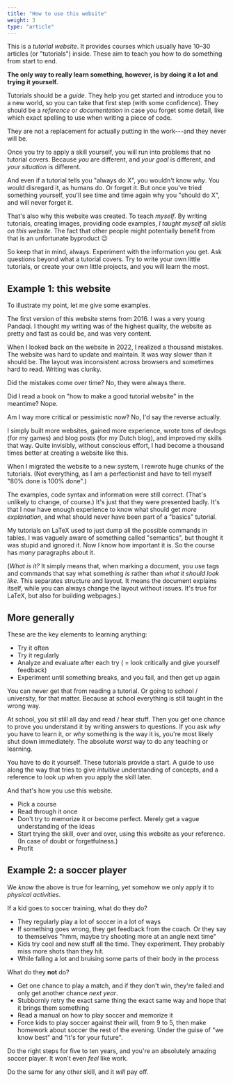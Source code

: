 ```yaml
---
title: "How to use this website"
weight: 3
type: "article"
---
```


This is a _tutorial website_. It provides courses which usually have 10&ndash;30 articles (or "tutorials") inside. These aim to teach you how to do something from start to end.

**The only way to really learn something, however, is by doing it a lot and trying it yourself.**

Tutorials should be a _guide_. They help you get started and introduce you to a new world, so you can take that first step (with some confidence). They should be a _reference_ or _documentation_ in case you forget some detail, like which exact spelling to use when writing a piece of code.

They are not a replacement for actually putting in the work---and they never will be. 

Once you try to apply a skill yourself, you will run into problems that no tutorial covers. Because _you_ are different, and _your goal_ is different, and _your situation_ is different.

And even if a tutorial tells you "always do X", you wouldn't know _why_. You would disregard it, as humans do. Or forget it. But once you've tried something yourself, you'll see time and time again why you "should do X", and will never forget it.

That's also why this website was created. To teach _myself_. By writing tutorials, creating images, providing code examples, _I taught myself all skills on this website_. The fact that other people might potentially benefit from that is an unfortunate byproduct 😉

So keep that in mind, always. Experiment with the information you get. Ask questions beyond what a tutorial covers. Try to write your own little tutorials, or create your own little projects, and you will learn the most.

## Example 1: this website

To illustrate my point, let me give some examples.

The first version of this website stems from 2016. I was a very young Pandaqi. I thought my writing was of the highest quality, the website as pretty and fast as could be, and was very content.

When I looked back on the website in 2022, I realized a thousand mistakes. The website was hard to update and maintain. It was way slower than it should be. The layout was inconsistent across browsers and sometimes hard to read. Writing was clunky.

Did the mistakes come over time? No, they were always there. 

Did I read a book on "how to make a good tutorial website" in the meantime? Nope.

Am I way more critical or pessimistic now? No, I'd say the reverse actually.

I simply built more websites, gained more experience, wrote tons of devlogs (for my games) and blog posts (for my Dutch blog), and improved my skills that way. Quite invisibly, without conscious effort, I had become a thousand times better at creating a website like this.

When I migrated the website to a new system, I rewrote huge chunks of the tutorials. (Not everything, as I am a perfectionist and have to tell myself "80% done is 100% done".) 

The examples, code syntax and information were still correct. (That's unlikely to change, of course.) It's just that they were presented badly. It's that I now have enough experience to know what should get _more explanation_, and what should never have been part of a "basics" tutorial.

My tutorials on LaTeX used to just dump all the possible commands in tables. I was vaguely aware of something called "semantics", but thought it was stupid and ignored it. Now I know how important it is. So the course has _many_ paragraphs about it.

(_What is it?_ It simply means that, when marking a document, you use tags and commands that say what something _is_ rather than _what it should look like_. This separates structure and layout. It means the document explains itself, while you can always change the layout without issues. It's true for LaTeX, but also for building webpages.)

## More generally

These are the key elements to learning anything:

* Try it often
* Try it regularly
* Analyze and evaluate after each try ( = look critically and give yourself feedback)
* Experiment until something breaks, and you fail, and then get up again

You can never get that from reading a tutorial. Or going to school / university, for that matter. Because at school everything is still taught in the wrong way. 

At school, you sit still all day and read / hear stuff. Then you get one chance to prove you understand it by writing answers to questions. If you ask _why_ you have to learn it, or _why_ something is the way it is, you're most likely shut down immediately. The absolute _worst_ way to do any teaching or learning.

You have to do it yourself. These tutorials provide a start. A guide to use along the way that tries to give _intuitive_ understanding of concepts, and a reference to look up when you apply the skill later.

And that's how you use this website. 

* Pick a course
* Read through it once
* Don't try to memorize it or become perfect. Merely get a vague understanding of the ideas
* Start trying the skill, over and over, using this website as your reference. (In case of doubt or forgetfulness.)
* Profit

## Example 2: a soccer player

We _know_ the above is true for learning, yet somehow we only apply it to _physical activities_.

If a kid goes to soccer training, what do they do?

* They regularly play a lot of soccer in a lot of ways
* If something goes wrong, they get feedback from the coach. Or they say to themselves "hmm, maybe try shooting more at an angle next time"
* Kids try cool and new stuff all the time. They experiment. They probably miss more shots than they hit.
* While falling a lot and bruising some parts of their body in the process

What do they **not** do?

* Get one chance to play a match, and if they don't win, they're failed and only get another chance _next year_. 
* Stubbornly retry the exact same thing the exact same way and hope that it brings them something
* Read a manual on how to play soccer and memorize it
* Force kids to play soccer against their will, from 9 to 5, then make homework about soccer the rest of the evening. Under the guise of "we know best" and "it's for your future".

Do the right steps for five to ten years, and you're an absolutely amazing soccer player. It won't even _feel_ like work.

Do the same for any other skill, and it _will_ pay off.